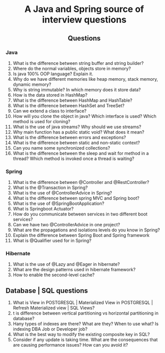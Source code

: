 <h1 align="center">A Java and Spring source of interview questions</h1>

<h2 align="center">Questions</h2>

### Java
1. What is the difference between string buffer and string builder?
2. Where do the normal variables, objects store in memory?
3. Is java 100% OOP language? Explain it.
4. Why do we have different memories like heap memory, stack memory, dynamic memory?
5. Why is string immutable? In which memory does it store data?
6. How is the data stored in HashMap?
7. What is the difference between HashMap and HashTable?
8. What is the difference between HashSet and TreeSet?
9. Can we extend a class to interface?
10. How will you clone the object in java? Which interface is used? Which method is used for cloning?
12. What is the use of java streams? Why should we use streams?
13. Why main function has a public static void? What does it mean?
14. What is the difference between errors and exceptions?
15. What is the difference between static and non-static context?
16. Can you name some synchronized collections?
17. What is the difference between the sleep and wait for method in a thread? Which method is invoked once a thread is waiting?

### Spring
1. What is the difference between @Controller and @RestController?
2. What is the @Transaction in Spring?
3. What is the use of @ControllerAdvice in Spring?
4. What is the difference between spring MVC and Spring boot?
5. What is the use of @SpringBootApplication?
6. What is Springboot Actuator?
7. How do you communicate between services in two different boot services?
8. Can we have two @ControllerAdvice in one project?
9. What are the propagations and isolations levels do you know in Spring?
10. Explain the difference between Spring Boot and Spring framework
11. What is @Qualifier used for in Spring?

### Hibernate
1.  What is the use of @Lazy and @Eager in hibernate?
2. What are the design patterns used in hibernate framework?
3. How to enable the second-level cache?

## Database | SQL questions
1. What is View in POSTGRESQL | Materialized View in POSTGRESQL | Refresh Materialized view | SQL Views?
2. t is difference between vertical partitioning vs horizontal partitioning in database?
3. Hany types of indexes are there? What are they? When to use what? Is indexing DBA Job or Developer job?
4. What is the best way to modify the existing composite key in SQL?
5. Consider if any update is taking time. What are the consequences that are causing performance issues? How can you avoid it?
